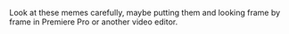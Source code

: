 Look at these memes carefully, maybe putting them and looking frame by frame in Premiere Pro or another video editor.
